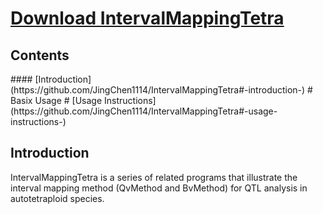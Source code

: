 # [Download IntervalMappingTetra](https://github.com/JingChen1114/IntervalMappingTetra/archive/master.zip)
<h2> Contents </h2>
#### [Introduction](https://github.com/JingChen1114/IntervalMappingTetra#-introduction-)
# Basix Usage
# [Usage Instructions] (https://github.com/JingChen1114/IntervalMappingTetra#-usage-instructions-)

<h2> Introduction </h2>
IntervalMappingTetra is a series of related programs that illustrate the interval mapping method (QvMethod and BvMethod) for QTL analysis in autotetraploid species.

